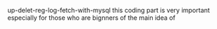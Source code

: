  up-delet-reg-log-fetch-with-mysql  this coding part is very important especially for those who are bignners of the  main idea of 

